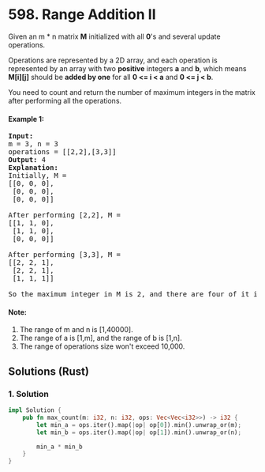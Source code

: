 # 598. Range Addition II
Given an m * n matrix **M** initialized with all **0**'s and several update operations.

Operations are represented by a 2D array, and each operation is represented by an array with two **positive** integers **a** and **b**, which means **M[i][j]** should be **added by one** for all **0 <= i < a** and **0 <= j < b**.

You need to count and return the number of maximum integers in the matrix after performing all the operations.

#### Example 1:
<pre>
<strong>Input:</strong>
m = 3, n = 3
operations = [[2,2],[3,3]]
<strong>Output:</strong> 4
<strong>Explanation:</strong>
Initially, M =
[[0, 0, 0],
 [0, 0, 0],
 [0, 0, 0]]

After performing [2,2], M =
[[1, 1, 0],
 [1, 1, 0],
 [0, 0, 0]]

After performing [3,3], M =
[[2, 2, 1],
 [2, 2, 1],
 [1, 1, 1]]

So the maximum integer in M is 2, and there are four of it in M. So return 4.
</pre>

#### Note:
1. The range of m and n is [1,40000].
2. The range of a is [1,m], and the range of b is [1,n].
3. The range of operations size won't exceed 10,000.

## Solutions (Rust)

### 1. Solution
```Rust
impl Solution {
    pub fn max_count(m: i32, n: i32, ops: Vec<Vec<i32>>) -> i32 {
        let min_a = ops.iter().map(|op| op[0]).min().unwrap_or(m);
        let min_b = ops.iter().map(|op| op[1]).min().unwrap_or(n);

        min_a * min_b
    }
}
```
